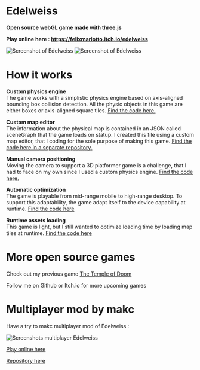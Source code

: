 # Edelweiss

**Open source webGL game made with three.js**

**Play online here : https://felixmariotto.itch.io/edelweiss**

![Screenshot of Edelweiss](https://edelweiss-game.s3.eu-west-3.amazonaws.com/assets/teaser1.gif)
![Screenshot of Edelweiss](https://edelweiss-game.s3.eu-west-3.amazonaws.com/assets/teaser2.gif)


# How it works

**Custom physics engine**    
The game works with a simplistic physics engine based on axis-aligned bounding box collision detection. All the physic objects in this game are either boxes or axis-aligned square tiles. [Find the code here.](https://github.com/felixmariotto/Edelweiss/blob/master/public/js/controler.js)

**Custom map editor**    
The information about the physical map is contained in an JSON called sceneGraph that the game loads on statup. I created this file using a custom map editor, that I coding for the sole purpose of making this game. [Find the code here in a separate repository.](https://github.com/felixmariotto/Edelweiss-Editor)

**Manual camera positioning**    
Moving the camera to support a 3D platformer game is a challenge, that I had to face on my own since I used a custom physics engine. [Find the code here.](https://github.com/felixmariotto/Edelweiss/blob/master/public/js/CameraControl.js)

**Automatic optimization**    
The game is playable from mid-range mobile to high-range desktop. To support this adaptability, the game adapt itself to the device capability at runtime. [Find the code here](https://github.com/felixmariotto/Edelweiss/blob/master/public/js/Optimizer.js)

**Runtime assets loading**    
This game is light, but I still wanted to optimize loading time by loading map tiles at runtime. [Find the code here](https://github.com/felixmariotto/Edelweiss/blob/master/public/js/MapManager.js)

# More open source games

Check out my previous game [The Temple of Doom](https://github.com/felixmariotto/Temple_Of_Doom)

Follow me on Github or Itch.io for more upcoming games

# Multiplayer mod by makc

Have a try to makc multiplayer mod of Edelweiss :

![Screenshots multiplayer Edelweiss](https://edelweiss-game.s3.eu-west-3.amazonaws.com/assets/757c7084332477c84c07250378d9347ffa2f2549.png)

[Play online here](https://makc.github.io/Edelweiss/)

[Repository here](https://github.com/makc/Edelweiss)

